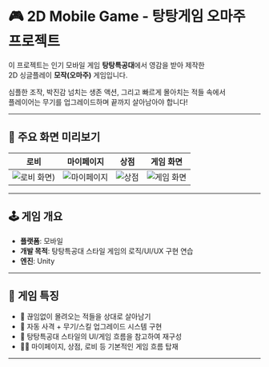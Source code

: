 # 🎮 2D Mobile Game - 탕탕게임 오마주 프로젝트

이 프로젝트는 인기 모바일 게임 **탕탕특공대**에서 영감을 받아 제작한  
2D 싱글플레이 **모작(오마주)** 게임입니다.

심플한 조작, 박진감 넘치는 생존 액션, 그리고 빠르게 몰아치는 적들 속에서  
플레이어는 무기를 업그레이드하며 끝까지 살아남아야 합니다!

---

## 📱 주요 화면 미리보기

| 로비 | 마이페이지 | 상점 | 게임 화면 |
|:--:|:--:|:--:|:--:|
| ![로비 화면](Documents/IMG_5821.gif)) | ![마이페이지](Documents/IMG_5821.gif) | ![상점](Documents/IMG_5820.gif) | ![게임 화면](Documents/IMG_5862.gif) |

---

## 🕹️ 게임 개요
  
- **플랫폼**: 모바일
- **개발 목적**: 탕탕특공대 스타일 게임의 로직/UI/UX 구현 연습  
- **엔진**: Unity
  
---

## 🎯 게임 특징

- 👾 끊임없이 몰려오는 적들을 상대로 살아남기
- 🔫 자동 사격 + 무기/스킬 업그레이드 시스템 구현
- 🧩 탕탕특공대 스타일의 UI/게임 흐름을 참고하여 재구성
- 🧍‍♂️ 마이페이지, 상점, 로비 등 기본적인 게임 흐름 탑재

---
